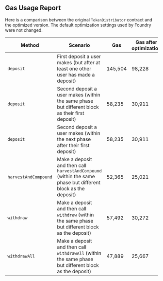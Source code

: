 ## Gas Usage Report

Here is a comparison between the original `TokenDistributor` contract and the optimized version. The default
optimization settings used by Foundry were not changed.

| Method | Scenario | Gas | Gas after optimization
| ------------- | ------------- | ------------- | ------------- |
| `deposit` | First deposit a user makes (but after at least one other user has made a deposit) | 145,504 | 98,228 |
| `deposit` | Second deposit a user makes (within the same phase but different block as their first deposit) | 58,235 | 30,911 |
| `deposit` | Second deposit a user makes (within the next phase after their first deposit) | 58,235 | 30,911 |
| `harvestAndCompound` | Make a deposit and then call `harvestAndCompound` (within the same phase but different block as the deposit)  | 52,365 | 25,021 |
| `withdraw` | Make a deposit and then call `withdraw` (within the same phase but different block as the deposit)  | 57,492 | 30,272 |
| `withdrawAll` | Make a deposit and then call `withdrawAll` (within the same phase but different block as the deposit)  | 47,889 | 25,667 |
